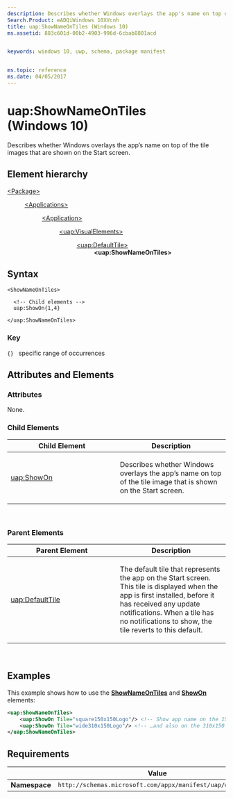```yaml
---
description: Describes whether Windows overlays the app's name on top of the tile images that are shown on the Start screen (in Package/Applications).
Search.Product: eADQiWindows 10XVcnh
title: uap:ShowNameOnTiles (Windows 10)
ms.assetid: 883c601d-00b2-4903-996d-6cbab8801acd


keywords: windows 10, uwp, schema, package manifest


ms.topic: reference
ms.date: 04/05/2017
---
```


# uap:ShowNameOnTiles (Windows 10)


Describes whether Windows overlays the app’s name on top of the tile images that are shown on the Start screen.

## Element hierarchy

<dl>
<dt><a href="element-package.md">&lt;Package&gt;</a></dt>
<dd>
<dl>
<dt><a href="element-applications.md">&lt;Applications&gt;</a></dt>
<dd>
<dl>
<dt><a href="element-application.md">&lt;Application&gt;</a></dt>
<dd>
<dl>
<dt><a href="element-uap-visualelements.md">&lt;uap:VisualElements&gt;</a></dt>
<dd>
<dl>
<dt><a href="element-uap-defaulttile.md">&lt;uap:DefaultTile&gt;</a></dt>
<dd><b>&lt;uap:ShowNameOnTiles&gt;</b></dd>
</dl>
</dd>
</dl>
</dd>
</dl>
</dd>
</dl>
</dd>
</dl>

## Syntax

``` syntax
<ShowNameOnTiles>

  <!-- Child elements -->
  uap:ShowOn{1,4}

</uap:ShowNameOnTiles>
```

### Key

`{}`   specific range of occurrences
## Attributes and Elements


### Attributes

None.

### Child Elements

<table>
<colgroup>
<col width="50%" />
<col width="50%" />
</colgroup>
<thead>
<tr class="header">
<th>Child Element</th>
<th>Description</th>
</tr>
</thead>
<tbody>
<tr class="odd">
<td><a href="element-uap-showon.md">uap:ShowOn</a> </td>
<td><p>Describes whether Windows overlays the app’s name on top of the tile image that is shown on the Start screen.</p></td>
</tr>
</tbody>
</table>

 

### Parent Elements

<table>
<colgroup>
<col width="50%" />
<col width="50%" />
</colgroup>
<thead>
<tr class="header">
<th>Parent Element</th>
<th>Description</th>
</tr>
</thead>
<tbody>
<tr class="odd">
<td><a href="element-uap-defaulttile.md">uap:DefaultTile</a> </td>
<td><p>The default tile that represents the app on the Start screen. This tile is displayed when the app is first installed, before it has received any update notifications. When a tile has no notifications to show, the tile reverts to this default.</p></td>
</tr>
</tbody>
</table>

 

## Examples

This example shows how to use the [**ShowNameOnTiles**](element-uap-shownameontiles.md) and [**ShowOn**](element-uap-showon.md) elements:

``` XML
<uap:ShowNameOnTiles>
    <uap:ShowOn Tile="square150x150Logo"/> <!-- Show app name on the 150x150 tile -->
    <uap:ShowOn Tile="wide310x150Logo"/> <!-- …and also on the 310x150 tile -->
</uap:ShowNameOnTiles>
```

## Requirements

|   | Value |
|--|--|
| **Namespace** | `http://schemas.microsoft.com/appx/manifest/uap/windows10` |


 

 



